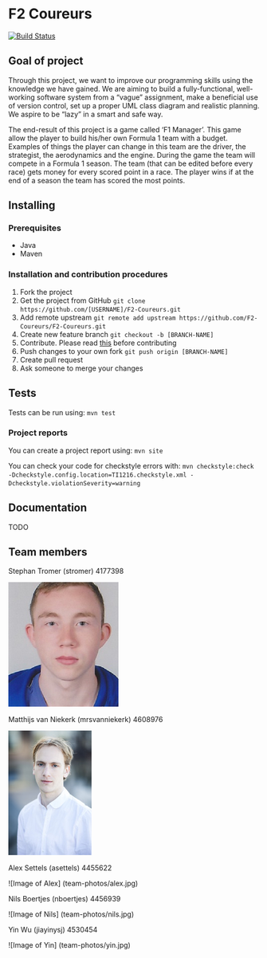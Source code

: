 # F2 Coureurs
[![Build Status](https://travis-ci.org/F2-Coureurs/F2-Coureurs.svg?branch=master)](https://travis-ci.org/F2-Coureurs/F2-Coureurs)

## Goal of project
Through this project, we want to improve our programming skills using the knowledge we have gained. We are aiming to build a fully-functional, well-working software system from a “vague” assignment, make a beneficial use of version control, set up a proper UML class diagram and realistic planning. We aspire to be “lazy” in a smart and safe way.

The end-result of this project is a game called ‘F1 Manager’. This game allow the player to build his/her own Formula 1 team with a budget. Examples of things the player can change in this team are the driver, the strategist, the aerodynamics and the engine. During the game the team will compete in a Formula 1 season. The team (that can be edited before every race) gets money for every scored point in a race. The player wins if at the end of a season the team has scored the most points.

## Installing
### Prerequisites
- Java
- Maven

### Installation and contribution procedures
1. Fork the project
2. Get the project from GitHub
`git clone https://github.com/[USERNAME]/F2-Coureurs.git`
3. Add remote upstream
`git remote add upstream https://github.com/F2-Coureurs/F2-Coureurs.git`
4. Create new feature branch
`git checkout -b [BRANCH-NAME]`
5. Contribute. Please read [this](https://https://github.com/F2-Coureurs/F2-Coureurs/wiki/How-to-contribute) before contributing
6. Push changes to your own fork
`git push origin [BRANCH-NAME]`
7. Create pull request
8. Ask someone to merge your changes

## Tests
Tests can be run using: 
`mvn test`

### Project reports
You can create a project report using:
`mvn site`

You can check your code for checkstyle errors with:
`mvn checkstyle:check -Dcheckstyle.config.location=TI1216.checkstyle.xml -Dcheckstyle.violationSeverity=warning`

## Documentation
TODO

## Team members

Stephan Tromer (stromer) 4177398

![Image of Stephan](team-photos/stephan.jpg)

Matthijs van Niekerk (mrsvanniekerk) 4608976

![Image of Matthijs](team-photos/matthijs.jpg)

Alex Settels (asettels) 4455622

![Image of Alex] (team-photos/alex.jpg)

Nils Boertjes (nboertjes) 4456939

![Image of Nils] (team-photos/nils.jpg)

Yin Wu (jiayinysj) 4530454

![Image of Yin] (team-photos/yin.jpg)